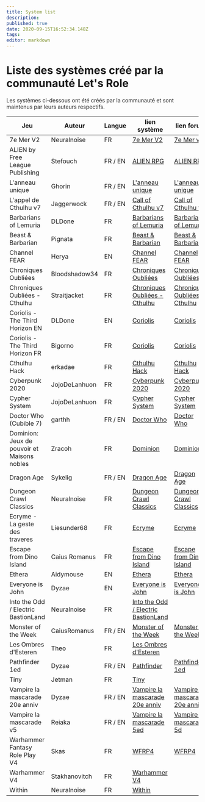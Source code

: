 ```yaml
---
title: System list
description: 
published: true
date: 2020-09-15T16:52:34.148Z
tags: 
editor: markdown
---
```


# Liste des systèmes créé par la communauté Let's Role

Les systèmes ci-dessous ont été créés par la communauté et sont maintenus par leurs auteurs respectifs.

| Jeu                                         | Auteur        | Langue  | lien système                                                                           | lien forum                                                                                     |
| ------------------------------------------- | ------------- | ------- | -------------------------------------------------------------------------------------- | ---------------------------------------------------------------------------------------------- |
| 7e Mer V2                                   | Neuralnoise   | FR       | [7e Mer V2](https://alpha.lets-role.com/sy/VdyCrUJ7wmhXhHfW)                           | [7e Mer v2](https://community.lets-role.com/t/7e-mer-v2-les-secrets-de-la-septieme-mer/2997)              |
| ALIEN by Free League Publishing             | Stefouch      | FR / EN  | [ALIEN RPG](https://alpha.lets-role.com/sy/QqEoxwYVhRR6zvdx)                           | [ALIEN RPG](https://community.lets-role.com/t/alien-rpg-by-free-league-eng-fra/3060)                      |
| L'anneau unique                             | Ghorin        | FR / EN  | [L'anneau unique](https://alpha.lets-role.com/sy/kk7UEWz1P3d2bHmz)                     | [L'anneau unique](https://community.lets-role.com/t/the-one-ring-lanneau-unique/3913/)      |
| L'appel de Cthulhu v7                       | Jaggerwock    | FR / EN  | [Call of Cthulhu v7](https://alpha.lets-role.com/sy/fcYYEimo2ZVYBuzF)                  | [Call of Cthulhu v7](https://community.lets-role.com/t/call-of-cthulhu-7e/1255)                      |
| Barbarians of Lemuria								        | DLDone        | FR       | [Barbarians of Lemuria](https://alpha.lets-role.com/sy/XDhu9s4ROc5mFrZQ)               | [Barbarians of Lemuria](https://community.lets-role.com/t/barbarians-of-lemuria-fr/3927)  |
| Beast & Barbarian								            | Pignata       | FR 		   | [Beast & Barbarian](https://alpha.lets-role.com/sy/N8mxjJuKDKWFpnpi)                   | [Beast & Barbarian](https://community.lets-role.com/t/beast-barbarian/2902)                   |
| Channel FEAR                                | Herya         | EN       | [Channel FEAR](https://alpha.lets-role.com/sy/XIrCrqjKUJdquPxQ)                            | [Channel FEAR](https://community.lets-role.com/t/channel-fear-system/4270)  |
| Chroniques Oubliées 											  | Bloodshadow34 | FR       | [Chroniques Oubliées](https://alpha.lets-role.com/sy/ZHX7ZWrGxWACM0Ou)                            | [Chroniques Oubliées](https://community.lets-role.com/t/chroniques-oubliees/2620)  |
| Chroniques Oubliées - Cthulhu 				      | Straitjacket  | FR       | [Chroniques Oubliées - Cthulhu](https://alpha.lets-role.com/sy/ZBtxNPOkEv55hiOq)                            | [Chroniques Oubliées - Cthulhu](https://community.lets-role.com/t/chroniques-oubliees-cthulhu/2963)  |
| Coriolis - The Third Horizon EN							| DLDone        | EN       | [Coriolis](https://alpha.lets-role.com/sy/G5JfaeqZj08BD1IT)                            | [Coriolis](https://community.lets-role.com/t/coriolis-the-third-horizon-eng/3354)  |
| Coriolis - The Third Horizon FR							| Bigorno       | FR       | [Coriolis](https://alpha.lets-role.com/sy/v64pYoZeTK5xb7bp)                            | [Coriolis](https://community.lets-role.com/t/coriolis-the-third-horizon-eng/3354)  |
| Cthulhu Hack 						                    | erkadae       | FR       | [Cthulhu Hack](https://alpha.lets-role.com/sy/l8PYbA0YqmSt0hHq)                       | [Cthulhu Hack](https://community.lets-role.com/t/cthulhu-hack-vf/3608)  |
| Cyberpunk 2020						                  | JojoDeLanhuon | FR       | [Cyberpunk 2020](https://alpha.lets-role.com/sy/VvSQv9ZmAVLFnrs1)                       | [Cyberpunk 2020](https://community.lets-role.com/t/cyberpunk-2020-feuille-simple/2501)  |
| Cypher System 						                  | JojoDeLanhuon | FR       | [Cypher System](https://alpha.lets-role.com/sy/Px8nYzIlz8NeXJZr)                       | [Cypher System](https://community.lets-role.com/t/cypher-system-work-in-progress/3539)  |
| Doctor Who (Cubible 7)                      | garthh        | FR / EN  | [Doctor Who](https://alpha.lets-role.com/sy/V7CeyvKBYCIGbpan)                          | [Doctor Who](https://community.lets-role.com/t/doctor-who-rpg-cubicle-7/2655)  |
| Dominion: Jeux de pouvoir et Maisons nobles | Zracoh        | FR       | [Dominion](https://alpha.lets-role.com/sy/3puTDbPSL6s8i1OE)                            | [Dominion](https://community.lets-role.com/t/dominion-jeux-de-pouvoir-et-maisons-nobles/3043)  |
| Dragon Age                                  | Sykelig       | FR / EN  | [Dragon Age](https://alpha.lets-role.com/sy/H08wbadmiLtoAVfl)                          | [Dragon Age](https://community.lets-role.com/t/dragon-age-fr-eng-work-in-progress/4354)            |
| Dungeon Crawl Classics                      | Neuralnoise   | FR       | [Dungeon Crawl Classics](https://alpha.lets-role.com/sy/Hxj00ENML5eDAzkj)              | [Dungeon Crawl Classics](https://community.lets-role.com/t/dungeon-crawl-classics-vf-wip/3557)  |
| Ecryme - La geste des traveres              | Liesunder68   | FR       | [Ecryme](https://alpha.lets-role.com/sy/taWjEWS2eA8xMzh8)                              | [Ecryme](https://community.lets-role.com/t/ecryme-la-geste-des-traveres/2432)  |
| Escape from Dino Island                     | Caius Romanus | FR       | [Escape from Dino Island](https://alpha.lets-role.com/sy/Ew6Igd6Sx1WP1goe)             | [Escape from Dino Island](https://community.lets-role.com/t/escape-from-dino-island/3321)  |
| Ethera                                      | Aidymouse     | EN       | [Ethera](https://alpha.lets-role.com/sy/JxpXpZmL0r7gXW1F)                              | [Ethera](https://community.lets-role.com/t/ethera-character-sheet/1883)  |
| Everyone is John                            | Dyzae         | EN       | [Everyone is John](https://alpha.lets-role.com/sy/gLzij9EAlSsfGwp9)                    | [Everyone is John](https://community.lets-role.com/t/everyone-is-john/1457)  |
| Into the Odd / Electric BastionLand         | Neuralnoise   | FR       | [Into the Odd / Electric BastionLand](https://alpha.lets-role.com/sy/EOQxh2PfjTdSYznI) |                                                                                                |
| Monster of the Week                         | CaiusRomanus  | FR / EN  | [Monster of the Week](https://alpha.lets-role.com/sy/gq07E0ifDDLNUixt)                 | [Monster of the Week](https://community.lets-role.com/t/monster-of-the-week/3143)              |
| Les Ombres d'Esteren                        | Theo          | FR       | [Les Ombres d'Esteren](https://alpha.lets-role.com/sy/8j0IG381Tu8WjT6e)                |                                                                                                |
| Pathfinder 1ed                              | Dyzae         | FR / EN  | [Pathfinder](https://alpha.lets-role.com/sy/JZkvSOv0SZzcz8Ty)                          | [Pathfinder 1ed](https://community.lets-role.com/t/pathfinder-1-edition/3077)            |
| Tiny                                        | Jetman        | FR       | [Tiny](https://alpha.lets-role.com/sy/8ZIghWOFvz5LDioG)                                |                                                                                                |
| Vampire la mascarade 20e anniv              | Dyzae         | FR / EN  | [Vampire la mascarade 20e anniv](https://alpha.lets-role.com/sy/uqwI6owuvt6KB1Ff)      | [Vampire la mascarade 20e anniv](https://community.lets-role.com/t/vampire-la-mascarade-20e-annif/1188/) |
| Vampire la mascarade v5                     | Reiaka        | FR / EN  | [Vampire la mascarade 5ed](https://alpha.lets-role.com/sy/ldXo3kinfYR5KSiL)            | [Vampire la mascarade 5d](https://community.lets-role.com/t/vampire-la-mascarade-5e-edition/1618) |
| Warhammer Fantasy Role Play V4              | Skas          | FR       | [WFRP4](https://alpha.lets-role.com/sy/8O43ELHETUdFV8mf)                               | [WFRP4](https://community.lets-role.com/t/warhammer-fantasy-role-play-v4-wfrp4-cubicle-7/2952) |
| Warhammer V4                                | Stakhanovitch | FR       | [Warhammer V4](https://alpha.lets-role.com/sy/Yitn3r9IsKPdcCqe)                        |                                                                                                |
| Within                                      | Neuralnoise   | FR       | [Within](https://alpha.lets-role.com/sy/fGtIGjVrif5viWqB)                              |                                                                                                |

